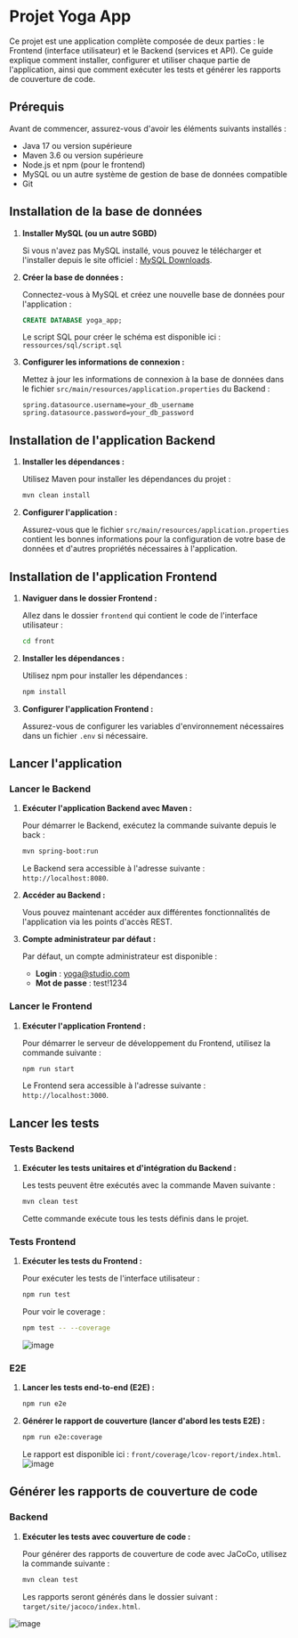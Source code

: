 # Projet Yoga App

Ce projet est une application complète composée de deux parties : le Frontend (interface utilisateur) et le Backend (services et API). Ce guide explique comment installer, configurer et utiliser chaque partie de l'application, ainsi que comment exécuter les tests et générer les rapports de couverture de code.

## Prérequis

Avant de commencer, assurez-vous d'avoir les éléments suivants installés :

- Java 17 ou version supérieure
- Maven 3.6 ou version supérieure
- Node.js et npm (pour le frontend)
- MySQL ou un autre système de gestion de base de données compatible
- Git

## Installation de la base de données

1. **Installer MySQL (ou un autre SGBD)**

   Si vous n'avez pas MySQL installé, vous pouvez le télécharger et l'installer depuis le site officiel : [MySQL Downloads](https://dev.mysql.com/downloads/).

2. **Créer la base de données :**

   Connectez-vous à MySQL et créez une nouvelle base de données pour l'application :

   ```sql
   CREATE DATABASE yoga_app;
   ```

   Le script SQL pour créer le schéma est disponible ici : `ressources/sql/script.sql`

3. **Configurer les informations de connexion :**

   Mettez à jour les informations de connexion à la base de données dans le fichier `src/main/resources/application.properties` du Backend :

   ```properties
   spring.datasource.username=your_db_username
   spring.datasource.password=your_db_password
   ```

## Installation de l'application Backend

1. **Installer les dépendances :**

   Utilisez Maven pour installer les dépendances du projet :

   ```bash
   mvn clean install
   ```

2. **Configurer l'application :**

   Assurez-vous que le fichier `src/main/resources/application.properties` contient les bonnes informations pour la configuration de votre base de données et d'autres propriétés nécessaires à l'application.

## Installation de l'application Frontend

1. **Naviguer dans le dossier Frontend :**

   Allez dans le dossier `frontend` qui contient le code de l'interface utilisateur :

   ```bash
   cd front
   ```

2. **Installer les dépendances :**

   Utilisez npm pour installer les dépendances :

   ```bash
   npm install
   ```

3. **Configurer l'application Frontend :**

   Assurez-vous de configurer les variables d'environnement nécessaires dans un fichier `.env` si nécessaire.

## Lancer l'application

### Lancer le Backend

1. **Exécuter l'application Backend avec Maven :**

   Pour démarrer le Backend, exécutez la commande suivante depuis le back :

   ```bash
   mvn spring-boot:run
   ```

   Le Backend sera accessible à l'adresse suivante : `http://localhost:8080`.

2. **Accéder au Backend :**

   Vous pouvez maintenant accéder aux différentes fonctionnalités de l'application via les points d'accès REST.

3. **Compte administrateur par défaut :**

   Par défaut, un compte administrateur est disponible :

   - **Login** : [yoga@studio.com](mailto:yoga@studio.com)
   - **Mot de passe** : test!1234

### Lancer le Frontend

1. **Exécuter l'application Frontend :**

   Pour démarrer le serveur de développement du Frontend, utilisez la commande suivante :
   ```bash
   npm run start
   ```
   Le Frontend sera accessible à l'adresse suivante : `http://localhost:3000`.

## Lancer les tests

### Tests Backend

1. **Exécuter les tests unitaires et d'intégration du Backend :**

   Les tests peuvent être exécutés avec la commande Maven suivante :

   ```bash
   mvn clean test
   ```

   Cette commande exécute tous les tests définis dans le projet.

### Tests Frontend

1. **Exécuter les tests du Frontend :**

   Pour exécuter les tests de l'interface utilisateur :
   ```bash
   npm run test
   ```
   Pour voir le coverage :
   ```bash
   npm test -- --coverage
   ```

   ![image](https://github.com/user-attachments/assets/1970c423-93d0-483d-823c-379dfb1fd350)



### E2E

1. **Lancer les tests end-to-end (E2E) :**

   ```bash
   npm run e2e
   ```

2. **Générer le rapport de couverture (lancer d'abord les tests E2E) :**

   ```bash
   npm run e2e:coverage
   ```

   Le rapport est disponible ici : `front/coverage/lcov-report/index.html`.
   ![image](https://github.com/user-attachments/assets/6f80339a-fcbd-4f60-99d0-d6913fdd0ad5)


## Générer les rapports de couverture de code

### Backend

1. **Exécuter les tests avec couverture de code :**

   Pour générer des rapports de couverture de code avec JaCoCo, utilisez la commande suivante :

   ```bash
   mvn clean test 
   ```

   Les rapports seront générés dans le dossier suivant : `target/site/jacoco/index.html`.
   
![image](https://github.com/user-attachments/assets/3c490b15-1ded-4bd8-be0d-4a9d16ba2cad)



